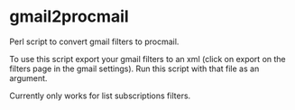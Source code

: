 gmail2procmail
==============

Perl script to convert gmail filters to procmail. 

To use this script export your gmail filters to an xml (click on export
on the filters page in the gmail settings). Run this script with that file as
an argument.

Currently only works for list subscriptions filters. 
